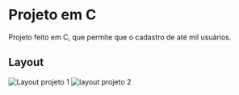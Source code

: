 # Projeto em C
Projeto feito em C, que permite que o cadastro de até mil usuários.

## Layout

![Layout projeto 1](https://user-images.githubusercontent.com/111385684/202606736-64727ccb-ae03-48b1-b74d-bcf49ff76b41.png)
![layout projeto 2](https://user-images.githubusercontent.com/111385684/202606759-5be93ee5-00e3-4dd4-a2f8-ce2c37c131a9.png)




